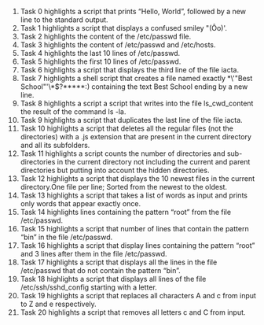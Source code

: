 1. Task 0 highlights a script that prints “Hello, World”, followed by a new line to the standard output.
2. Task 1 highlights a script that displays a confused smiley "(Ôo)'.
3. Task 2 highlights the content of the /etc/passwd file.
4. Task 3 highlights the content of /etc/passwd and /etc/hosts.
5. Task 4 highlights the last 10 lines of /etc/passwd.
6. Task 5 highlights the first 10 lines of /etc/passwd.
7. Task 6 highlights a script that displays the third line of the file iacta.
8. Task 7 highlights a shell script that creates a file named exactly \*\\'"Best School"\'\\*$\?\*\*\*\*\*:) containing the text Best School ending by a new line.
9. Task 8 highlights a script a script that writes into the file ls_cwd_content the result of the command ls -la.
10. Task 9 highlights a script that duplicates the last line of the file iacta.
11. Task 10 highlights a script that deletes all the regular files (not the directories) with a .js extension that are present in the current directory and all its subfolders.
12. Task 11 highlights a script counts the number of directories and sub-directories in the current directory not including the current and parent directories but putting into account the hidden directories.
13. Task 12 highlights a script that displays the 10 newest files in the current directory.One file per line; Sorted from the newest to the oldest.
14. Task 13 highlights a script that takes a list of words as input and prints only words that appear exactly once.
15. Task 14 highlights lines containing the pattern “root” from the file /etc/passwd.
16. Task 15 highlights a script that number of lines that contain the pattern “bin” in the file /etc/passwd.
17. Task 16 highlights a script that display lines containing the pattern “root” and 3 lines after them in the file /etc/passwd.
18. Task 17 highlights a script that displays  all the lines in the file /etc/passwd that do not contain the pattern “bin”.
19. Task 18 highlights a script that displays all lines of the file /etc/ssh/sshd_config starting with a letter.
20. Task 19 highlights a script that replaces all characters A and c from input to Z and e respectively.
21. Task 20 highlights a script that removes all letters c and C from input. 
